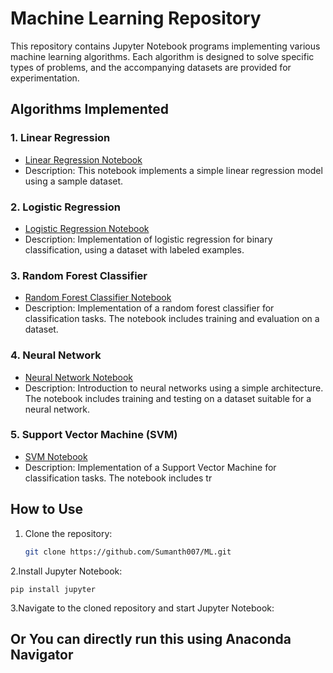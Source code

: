 # Machine Learning Repository

This repository contains Jupyter Notebook programs implementing various machine learning algorithms. Each algorithm is designed to solve specific types of problems, and the accompanying datasets are provided for experimentation.

## Algorithms Implemented

### 1. Linear Regression

- [Linear Regression Notebook](linear_regression.ipynb)
- Description: This notebook implements a simple linear regression model using a sample dataset.

### 2. Logistic Regression

- [Logistic Regression Notebook](logistic_regression.ipynb)
- Description: Implementation of logistic regression for binary classification, using a dataset with labeled examples.

### 3. Random Forest Classifier

- [Random Forest Classifier Notebook](random_forest_classifier.ipynb)
- Description: Implementation of a random forest classifier for classification tasks. The notebook includes training and evaluation on a dataset.

### 4. Neural Network

- [Neural Network Notebook](neural_network.ipynb)
- Description: Introduction to neural networks using a simple architecture. The notebook includes training and testing on a dataset suitable for a neural network.

### 5. Support Vector Machine (SVM)

- [SVM Notebook](svm.ipynb)
- Description: Implementation of a Support Vector Machine for classification tasks. The notebook includes tr


## How to Use

1. Clone the repository:

   ```bash
   git clone https://github.com/Sumanth007/ML.git

2.Install Jupyter Notebook:
```
pip install jupyter
```
3.Navigate to the cloned repository and start Jupyter Notebook:

## Or You can directly run this using Anaconda Navigator
